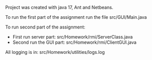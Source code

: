 Project was created with java 17, Ant and Netbeans.

To run the first part of the assignment run the file src/GUI/Main.java

To run second part of the assignment:
 - First run server part: src/Homework/rmi/ServerClass.java
 - Second run the GUI part: src/Homework/rmi/ClientGUI.java

All logging is in: src/Homework/utilities/logs.log